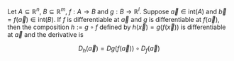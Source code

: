 Let $A\subseteq\mathbb{R}^n$, $B\subseteq\mathbb{R}^m$, $f:A\to B$ and $g:B\to\mathbb{R}^l$. Suppose $\vec{a}\in \text{int}(A)$ and $\vec{b}=f(\vec{a})\in \text{int}(B)$. If $f$ is differentiable at $\vec{a}$ and $g$ is differentiable at $f(\vec{a})$, then the composition $h:=g\circ f$ defined by $h(\vec{x})=g(f(\vec{x}))$ is differentiable at $\vec{a}$ and the derivative is 

$$D_{h}(\vec{a})=Dg(f(\vec{a}))\circ D_f(\vec{a})$$